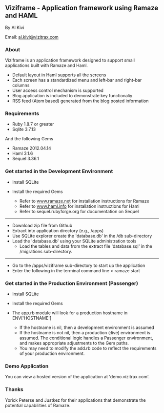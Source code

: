 ## Viziframe - Application framework using Ramaze and HAML

By Al Kivi

Email: al.kivi@vizitrax.com

### About

Viziframe is an application framework designed to support small applications built with Ramaze and Haml.

* Default layout in Haml supports all the screens
* Each screen has a standardized menu and left-bar and right-bar columns
* User access control mechanism is supported
* Blog application is included to demonstrate key functionaliy
* RSS feed (Atom based) generated from the blog posted information

### Requirements

* Ruby 1.8.7 or greater
* Sqlite 3.7.13

And the following Gems

* Ramaze 2012.04.14
* Haml 3.1.6
* Sequel 3.36.1

### Get started in the Development Environment

* Install SQLite

* Install the required Gems
	* Refer to www.ramaze.net for installation instructions for Ramaze
	* Refer to www.haml.info for installation instructions for Haml
	* Refer to sequel.rubyforge.org for documentation on Sequel

---

* Download zip file from Github
* Extract into application directory (e.g., /apps)
* Use SQLite explorer create the 'database.db' in the /db sub-directory
* Load the 'database.db' using your SQLite administration tools
	* Load the tables and data from the extract file 'database.sql' in the /migrations sub-directory.

---

* Go to the /apps/viziframe sub-directory to start up the application
* Enter the following in the terminal command line > ramaze start

### Get started in the Production Environment (Passenger)

* Install SQLite

* Install the required Gems

* The app.rb module will look for a production hostname in ENV['HOSTNAME']
	* If the hostname is nil, then a development environment is assumed
	* If the hostname is not nil, then a production (:live) environment is assumed. The conditional logic handles a Passenger environment, and makes appropriate adjustments to the Gem paths.
	* You may need to modify the add.rb code to reflect the requirements of your production environment.

### Demo Application

You can view a hosted version of the application at 'demo.vizitrax.com'.

### Thanks 

Yorick Peterse and Justkez for their applications that demonstrate the potential capabilities of Ramaze.
